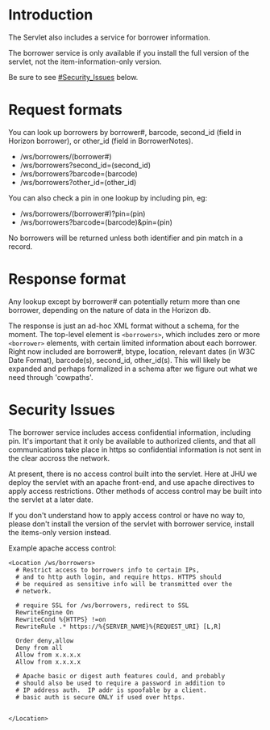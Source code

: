 # Introduction #

The Servlet also includes a service for borrower information.

The borrower service is only available if you install the full version of the servlet, not the item-information-only version.

Be sure to see [#Security\_Issues](#Security_Issues.md) below.




# Request formats #

You can look up borrowers by borrower#, barcode, second\_id (field in Horizon borrower), or other\_id (field in BorrowerNotes).

  * /ws/borrowers/(borrower#)
  * /ws/borrowers?second\_id=(second\_id)
  * /ws/borrowers?barcode=(barcode)
  * /ws/borrowers?other\_id=(other\_id)

You can also check a pin in one lookup by including pin, eg:

  * /ws/borrowers/(borrower#)?pin=(pin)
  * /ws/borrowers?barcode=(barcode)&pin=(pin)

No borrowers will be returned unless both identifier and pin match in a record.

# Response format #

Any lookup except by borrower# can potentially return more than one borrower, depending on the nature of data in the Horizon db.

The response is just an ad-hoc XML format without a schema, for the moment. The top-level element is `<borrowers>`, which includes zero or more `<borrower>` elements, with certain limited information about each borrower. Right now included are borrower#, btype, location, relevant dates (in W3C Date Format), barcode(s), second\_id, other\_id(s). This will likely be expanded and perhaps formalized in a schema after we figure out what we need through 'cowpaths'.

# Security Issues #

The borrower service includes access confidential information, including pin. It's important that it only be available to authorized clients, and that all communications take place in https so confidential information is not sent in the clear accross the network.

At present, there is no access control built into the servlet. Here at JHU we deploy the servlet with an apache front-end, and use apache directives to apply access restrictions.  Other methods of access control may be built into the servlet at a later date.

If you don't understand how to apply access control or have no way to, please don't install the version of the servlet with borrower service, install the items-only version instead.

Example apache access control:

```
<Location /ws/borrowers>
  # Restrict access to borrowers info to certain IPs,
  # and to http auth login, and require https. HTTPS should
  # be required as sensitive info will be transmitted over the
  # network. 
  
  # require SSL for /ws/borrowers, redirect to SSL  
  RewriteEngine On
  RewriteCond %{HTTPS} !=on
  RewriteRule .* https://%{SERVER_NAME}%{REQUEST_URI} [L,R]
  
  Order deny,allow
  Deny from all
  Allow from x.x.x.x
  Allow from x.x.x.x

  # Apache basic or digest auth features could, and probably
  # should also be used to require a password in addition to
  # IP address auth.  IP addr is spoofable by a client. 
  # basic auth is secure ONLY if used over https. 
  
  
</Location>
```